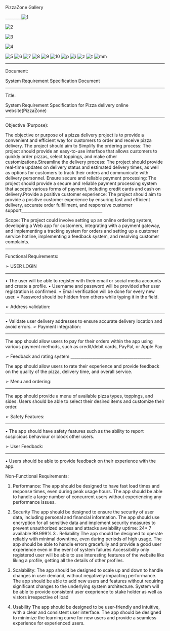 PizzaZone Gallery

________![1](https://github.com/chinmay0703/PizzaZone/assets/121102640/f96bd127-f318-4f26-8474-ad6cc560ad5d)

![2](https://github.com/chinmay0703/PizzaZone/assets/121102640/6076524c-c5c4-4d25-8cf4-ae0a729e3cef)

![3](https://github.com/chinmay0703/PizzaZone/assets/121102640/b515a2c0-fba5-4ed2-a114-d560a7c870da)

![4](https://github.com/chinmay0703/PizzaZone/assets/121102640/1cba32f2-8cf0-453d-b233-b2fde917216f)

![5](https://github.com/chinmay0703/PizzaZone/assets/121102640/8e695832-b83a-40d6-8e90-ba41c858fe04)
![6](https://github.com/chinmay0703/PizzaZone/assets/121102640/3b0e7267-f24d-4488-a4d8-70e23f95af9e)
![7](https://github.com/chinmay0703/PizzaZone/assets/121102640/953ba375-0175-4a03-bddd-4c1dc2ebb46a)
![8](https://github.com/chinmay0703/PizzaZone/assets/121102640/9c07f064-ecf2-4e61-8880-825d147c83e1)
![9](https://github.com/chinmay0703/PizzaZone/assets/121102640/1c3d47a9-6707-4825-9922-bcaa22871288)
![10](https://github.com/chinmay0703/PizzaZone/assets/121102640/516e068a-8536-412d-bfce-429eb565482e)
![p](https://github.com/chinmay0703/PizzaZone/assets/121102640/5f8e6dbf-e1de-485e-8d29-a7e5c6a45e66)
![i](https://github.com/chinmay0703/PizzaZone/assets/121102640/962145e0-c21b-4c49-ba94-65d1f1032d18)
![z](https://github.com/chinmay0703/PizzaZone/assets/121102640/410eb574-75a6-40c4-93a4-7cfe7a6afcf6)
![t](https://github.com/chinmay0703/PizzaZone/assets/121102640/bb31979d-c572-4909-8a00-37598694df49)
![mm](https://github.com/chinmay0703/PizzaZone/assets/121102640/d98f7716-54ac-49f2-b1e7-eca603df81e8)

________________________________
Document:

System Requirement Specification Document
________________________________________

Title:

System Requirement Specification for Pizza delivery online website(PizzaZone)
________________________________________

Objective (Purpose):

The objective or purpose of a pizza delivery project is to provide a convenient and efficient way for customers to order and receive pizza delivery. The project should aim to Simplify the ordering process: The project should provide an easy-to-use interface that allows customers to quickly order pizzas, select toppings, and make other customizations.Streamline the delivery process: The project should provide real-time updates on delivery status and estimated delivery times, as well as options for customers to track their orders and communicate with delivery personnel.
Ensure secure and reliable payment processing: The project should provide a secure and reliable payment processing system that accepts various forms of payment, including credit cards and cash on delivery.Provide a positive customer experience: The project should aim to provide a positive customer experience by ensuring fast and efficient delivery, accurate order fulfillment, and responsive customer support________________________________________

Scope:
The project could involve setting up an online ordering system, developing a Web app for customers, integrating with a payment gateway, and implementing a tracking system for orders and setting up a customer service hotline, implementing a feedback system, and resolving customer complaints.
________________________________________


Functional Requirements:

➢ USER LOGIN
________________________________________

•	The user will be able to  register with their email or social media accounts and create a profile.
•	Username and password will be provided after user registration is confirmed.
•	Email verification will be done for every new user.
•	Password should be hidden from others while typing it in the field.


➢ Address validation:
________________________________________

• Validate user delivery addresses to ensure accurate delivery location and avoid errors.
➢ Payment integration:
________________________________________
The app should allow users to pay for their orders within the app using various payment methods, such as credit/debit cards, PayPal, or Apple Pay

➢ Feedback and rating system ________________________________________

The app should allow users to rate their experience and provide feedback on the quality of the pizza, delivery time, and overall service.


➢ Menu and ordering:
________________________________________

The app should provide a menu of available pizza types, toppings, and sides. Users should be able to select their desired items and customize their order.




➢ Safety Features:
________________________________________

• The app should have safety features such as the ability to report suspicious behaviour or block other users.


➢ User Feedback:
________________________________________

• Users should be able to provide feedback on their experience with the app.


Non-Functional Requirements:
1.	Performance:
 The app should be designed to have fast load times and response times, even during peak usage hours. The app should be able to handle a large number of concurrent users without experiencing any performance issues.
2. Security
The app should be designed to ensure the security of user data, including personal and financial information. The app should use encryption for all sensitive data and implement security measures to prevent unauthorized access and attacks avalability
uptime: 24* 7 available 99.999%
3 . Reliability
 The app should be designed to operate reliably with minimal downtime, even during periods of high usage. The app should be able to handle errors gracefully and provide a good user experience even in the event of system failures.Accessibility only registered user will be able to use interesting features of the website like liking a profile, getting all the details of other profiles. 
4. Scalability:
 The app should be designed to scale up and down to handle changes in user demand, without negatively impacting performance. The app should be able to add new users and features without requiring significant changes to the underlying system architecture.
System will be able to provide consistent user exeprience to stake holder as well as vistors irrespective of load

5. Usability
The app should be designed to be user-friendly and intuitive, with a clear and consistent user interface. The app should be designed to minimize the learning curve for new users and provide a seamless experience for experienced users.

